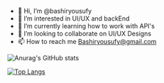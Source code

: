 - 👋 Hi, I’m @bashiryousufy
- 👀 I’m interested in UI/UX and backEnd
- 🌱 I’m currently learning how to work with API's
- 💞️ I’m looking to collaborate on UI/UX Designs
- 📫 How to reach me Bashiryousufy@gmail.com

<!---
bashiryousufy/bashiryousufy is a ✨ special ✨ repository because its `README.md` (this file) appears on your GitHub profile.
You can click the Preview link to take a look at your changes.
--->


![Anurag's GitHub stats](https://github-readme-stats.vercel.app/api?username=bashiryousufy&show_icons=true&theme=radient)

[![Top Langs](https://github-readme-stats.vercel.app/api/top-langs/?username=bashiryousufy&layout=compact)](https://github.com/anuraghazra/github-readme-stats)



